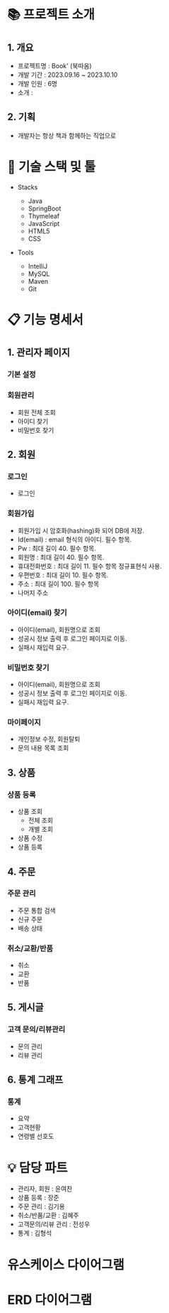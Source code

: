 # 📚 프로젝트 소개
## 1. 개요
- 프로젝트명 : Book' (북따옴)
- 개발 기간 : 2023.09.16 ~ 2023.10.10
- 개발 인원 : 6명
- 소개 : 

## 2. 기획
- 개발자는 항상 책과 함께하는 직업으로 

# 🧰 기술 스택 및 툴
- Stacks
  - Java
  - SpringBoot
  - Thymeleaf
  - JavaScript
  - HTML5
  - CSS


- Tools
  - IntelliJ
  - MySQL
  - Maven
  - Git

# 📋 기능 명세서
## 1. 관리자 페이지
### 기본 설정
    
### 회원관리
- 회원 전체 조회
- 아이디 찾기
- 비밀번호 찾기

## 2. 회원
### 로그인
- 로그인
### 회원가입
- 회원가입 시 암호화(hashing)화 되어 DB에 저장.
- Id(email) : email 형식의 아이디. 필수 항목.
- Pw : 최대 길이 40. 필수 항목.
- 회원명 : 최대 길이 40. 필수 항목.
- 휴대전화번호 : 최대 길이 11. 필수 항목 정규표현식 사용.
- 우편번호 : 최대 길이 10. 필수 항목.
- 주소 : 최대 길이 100. 필수 항목
- 나머지 주소

### 아이디(email) 찾기
- 아이디(email), 회원명으로 조회
- 성공시 정보 출력 후 로그인 페이지로 이동.
- 실패시 재입력 요구.

### 비밀번호 찾기
- 아이디(email), 회원명으로 조회
- 성공시 정보 출력 후 로그인 페이지로 이동.
- 실패시 재입력 요구.

### 마이페이지
- 개인정보 수정, 회원탈퇴
- 문의 내용 목록 조회

## 3. 상품
### 상품 등록
- 상품 조회
  - 전체 조회
  - 개별 조회
- 상품 수정
- 상품 등록

## 4. 주문
### 주문 관리
- 주문 통합 검색
- 신규 주문
- 배송 상태

### 취소/교환/반품
- 취소
- 교환
- 반품

## 5. 게시글
### 고객 문의/리뷰관리
- 문의 관리
- 리뷰 관리

## 6. 통계 그래프
### 통계
- 요약
- 고객현황
- 연령별 선호도

# 💡 담당 파트
- 관리자, 회원 : 윤여찬
- 상품 등록 : 장준
- 주문 관리 : 김기용
- 취소/반품/교환 : 김혜주
- 고객문의/리뷰 관리 : 전성우
- 통계 : 김형석

# 유스케이스 다이어그램

# ERD 다이어그램
